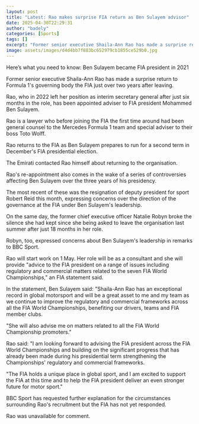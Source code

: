 ```yaml
---
layout: post
title: "Latest: Rao makes surprise FIA return as Ben Sulayem advisor"
date: 2025-04-30T22:29:31
author: "badely"
categories: [Sports]
tags: []
excerpt: "Former senior executive Shaila-Ann Rao has made a surprise return to Formula 1's governing body the FIA just over two years after leaving."
image: assets/images/d4d4bb7f883bc652979cb1855ce529b0.jpg
---
```


Here’s what you need to know: Ben Sulayem became FIA president in 2021 

Former senior executive Shaila-Ann Rao has made a surprise return to Formula 1's governing body the FIA just over two years after leaving.

Rao, who in 2022 left her position as interim secretary general after just six months in the role, has been appointed adviser to FIA president Mohammed Ben Sulayem.

Rao is a lawyer who before joining the FIA the first time around had been general counsel to the Mercedes Formula 1 team and special adviser to their boss Toto Wolff.

Rao returns to the FIA as Ben Sulayem prepares to run for a second term in December's FIA presidential election.

The Emirati contacted Rao himself about returning to the organisation.

Rao's re-appointment also comes in the wake of a series of controversies affecting Ben Sulayem over the three years of his presidency.

The most recent of these was the resignation of deputy president for sport Robert Reid this month, expressing concerns over the direction of the governance at the FIA under Ben Sulayem's leadership. 

On the same day, the former chief executive officer Natalie Robyn broke the silence she had kept since she being asked to leave the organisation last summer after just 18 months in her role.

Robyn, too, expressed concerns about Ben Sulayem's leadership in remarks to BBC Sport. 

Rao will start work on 1 May. Her role will be as a consultant and she will provide "advice to the FIA president on a range of issues including regulatory and commercial matters related to the seven FIA World Championships," an FIA statement said.

In the statement, Ben Sulayem said: "Shaila-Ann Rao has an exceptional record in global motorsport and will be a great asset to me and my team as we continue to improve the regulatory and commercial frameworks across all the FIA World Championships, benefiting our drivers, teams and FIA member clubs.

"She will also advise me on matters related to all the FIA World Championship promoters."

Rao said: "I am looking forward to advising the FIA president across the FIA World Championships and building on the significant progress that has already been made during his presidential term strengthening the Championships' regulatory and commercial frameworks.

"The FIA holds a unique place in global sport, and I am excited to support the FIA at this time and to help the FIA president deliver an even stronger future for motor sport."

BBC Sport has requested further explanation for the circumstances surrounding Rao's recruitment but the FIA has not yet responded.

Rao was unavailable for comment.

